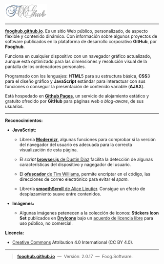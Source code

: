 
<span><img src="images/fooghub-logo.png" alt="FoogHub" title="FoogHub" width="138" height="48"></span>

***

[**fooghub<span></span>.github.io**][5]. Es un sitio Web público, personalizado, de aspecto flexible y contenido dinámico. Con información sobre algunos proyectos de software publicados en la plataforma de desarrollo corporativo **GitHub**, por **Fooghub**.

Funciona en cualquier dispositivo con un navegador gráfico actualizado, aunque está optimizado para las dimensiones y resolución visual de la pantalla de los ordenadores personales.

Programado con los lenguajes:  **HTML**5 para su estructura básica, **CSS**3 para el diseño gráfico y **JavaScript** estándar  para interactuar con sus funciones o conseguir la presentación de contenido variable (**AJAX**).

Está hospedado en [**Github Pages**][1], un servicio de alojamiento estático y gratuito ofrecido por **GitHub** para páginas web o _blog-aware_, de sus usuarios.

---

**Reconocimientos:**

* **JavaScript:**

  * Librería [**Modernizr**][7], algunas funciones para comprobar si la versión del navegador del usuario es adecuada para la correcta visualización de esta página.

  * El _script_ [**browser.js** de  Dustin Diaz][8] facilita la detección de algunas características del dispositivo y nagegador del usuario.

  * El [**ofuscador** de Tim Williams][9], permite encriptar en el código, las direcciones de correo electrónico para evitar el _spam_.

  * Librería [**smoothScroll** de Alice Lieutier][10]. Consigue un efecto de desplazamiento suave entre contenidos.

* **Imágenes:**

  * Algunas imágenes petenecen a la colección de iconos: **Stickers Icon Set** publicados en [**DryIcons**][11] bajo un [acuerdo de licencia libre][12] para uso público, no comercial.

**Licencia:**  

* [Creative Commons][6] Attribution 4.0 International (CC BY 4.0).
  
---

> [**fooghub<span></span>.github.io**][5]&#160;&#160;—&#160;&#160;Versión: 2.0.17&#160;&#160;—&#160;&#160;Foog.Software.


[1]:https://pages.github.com/ "Github Pages"
[2]:https://modernizr.com/ "Modernizr"
[3]:http://dryicons.com/free-icons/preview/stickers-icon-set/ "DryIcons"
[4]:http://dryicons.com/terms/free/ "DryIcons Free License Agreement"
[5]:http://fooghub.github.io/ "fooghub.github.io"
[6]:http://creativecommons.org/licenses/by/4.0/ "(CC BY 4.0)"
[7]:https://modernizr.com/  "Modernizr"
[8]:https://github.com/ded/bowser "bowser.js"
[9]:http://www.jottings.com/obfuscator/ "obfuscator"
[10]:https://github.com/alicelieutier/smoothScroll "Smooth Scrolling without jQuery"
[11]:http://dryicons.com/free-icons/preview/stickers-icon-set/ "dryicons.com"
[12]:http://dryicons.com/terms/free/ "DryIcons Free License Agreement"